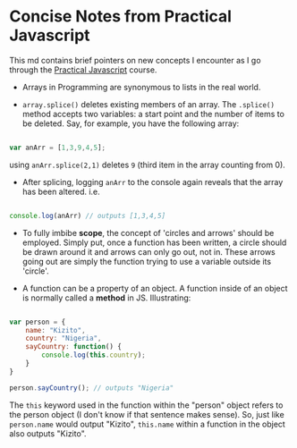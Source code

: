 # Concise Notes from Practical Javascript

This md contains brief pointers on new concepts I encounter as I go through the [Practical Javascript](https://watchandcode.com/p/practical-javascript) course.

* Arrays in Programming are synonymous to lists in the real world.

* `array.splice()` deletes existing members of an array. The `.splice()` method accepts two variables: a start point and the number of items to be deleted. Say, for example, you have the following array:

```javascript

var anArr = [1,3,9,4,5];

```
  using `anArr.splice(2,1)` deletes `9` (third item in the array counting from 0).

* After splicing, logging `anArr` to the console again reveals that the array has been altered. i.e.

```javascript

console.log(anArr) // outputs [1,3,4,5]

```

* To fully imbibe **scope**, the concept of 'circles and arrows' should be employed. Simply put, once a function has been written, a circle should be drawn around it and arrows can only go out, not in. These arrows going out are simply the function trying to use a variable outside its 'circle'.

* A function can be a property of an object. A function inside of an object is normally called a **method** in JS. Illustrating:  

```javascript

var person = {
	name: "Kizito",
	country: "Nigeria",
	sayCountry: function() {
		console.log(this.country);
	}
}

person.sayCountry(); // outputs "Nigeria"

```

The `this` keyword used in the function within the "person" object refers to the person object (I don't know if that sentence makes sense). So, just like `person.name` would output "Kizito", `this.name` within a function in the object also outputs "Kizito".  


